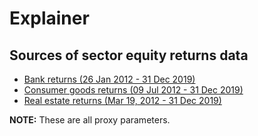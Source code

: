 # Explainer

## Sources of sector equity returns data
* [Bank returns (26 Jan 2012 - 31 Dec 2019)](https://www.investing.com/indices/ftse-allshare-banks-historical-data)
* [Consumer goods returns (09 Jul 2012 - 31 Dec 2019)](https://uk.investing.com/indices/ftse-all-consumer-goods-historical-data)
* [Real estate returns (Mar 19, 2012 - 31 Dec 2019)](https://uk.investing.com/indices/ftse-allshare-re-invest.---service-historical-data)


**NOTE:** These are all proxy parameters.
